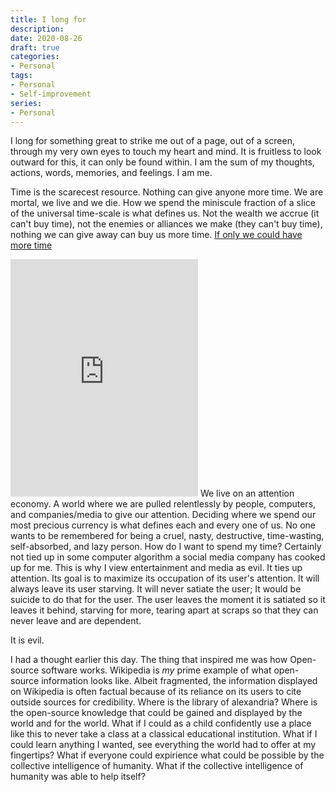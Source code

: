 ```yaml
---
title: I long for
description:
date: 2020-08-26
draft: true
categories:
- Personal
tags:
- Personal
- Self-improvement
series:
- Personal
---
```


I long for something great to strike me out of a page, out of a screen, through my very own eyes to touch my heart and mind. It is fruitless to look outward for this, it can only be found within. I am the sum of my thoughts, actions, words, memories, and feelings. I am me.

Time is the scarecest resource. Nothing can give anyone more time. We are mortal, we live and we die. How we spend the miniscule fraction of a slice of the universal time-scale is what defines us. Not the wealth we accrue (it can't buy time), not the enemies or alliances we make (they can't buy time), nothing we can give away can buy us more time. [If only we could have more time](https://open.spotify.com/track/7EsSVPxaYoAZjQwhspJBs2?si=XBqWF6ezQXGdX-xt_XzRtw)
<iframe src="https://open.spotify.com/embed/track/7EsSVPxaYoAZjQwhspJBs2" width="300" height="380" frameborder="0" allowtransparency="true" allow="encrypted-media"></iframe>
We live on an attention economy. A world where we are pulled relentlessly by people, computers, and companies/media to give our attention. Deciding where we spend our most precious currency is what defines each and every one of us. No one wants to be remembered for being a cruel, nasty, destructive, time-wasting, self-absorbed, and lazy person. How do I want to spend my time? Certainly not tied up in some computer algorithm a social media company has cooked up for me. This is why I view entertainment and media as evil. It ties up attention. Its goal is to maximize its occupation of its user's attention. It will always leave its user starving. It will never satiate the user; It would be suicide to do that for the user. The user leaves the moment it is satiated so it leaves it behind, starving for more, tearing apart at scraps so that they can never leave and are dependent.

It is evil.

I had a thought earlier this day. The thing that inspired me was how Open-source software works. Wikipedia is *my* prime example of what open-source information looks like. Albeit fragmented, the information displayed on Wikipedia is often factual because of its reliance on its users to cite outside sources for credibility. Where is the library of alexandria? Where is the open-source knowledge that could be gained and displayed by the world and for the world. What if I could as a child confidently use a place like this to never take a class at a classical educational institution. What if I could learn anything I wanted, see everything the world had to offer at my fingertips? What if everyone could expirience what could be possible by the collective intelligence of humanity. What if the collective intelligence of humanity was able to help itself?

